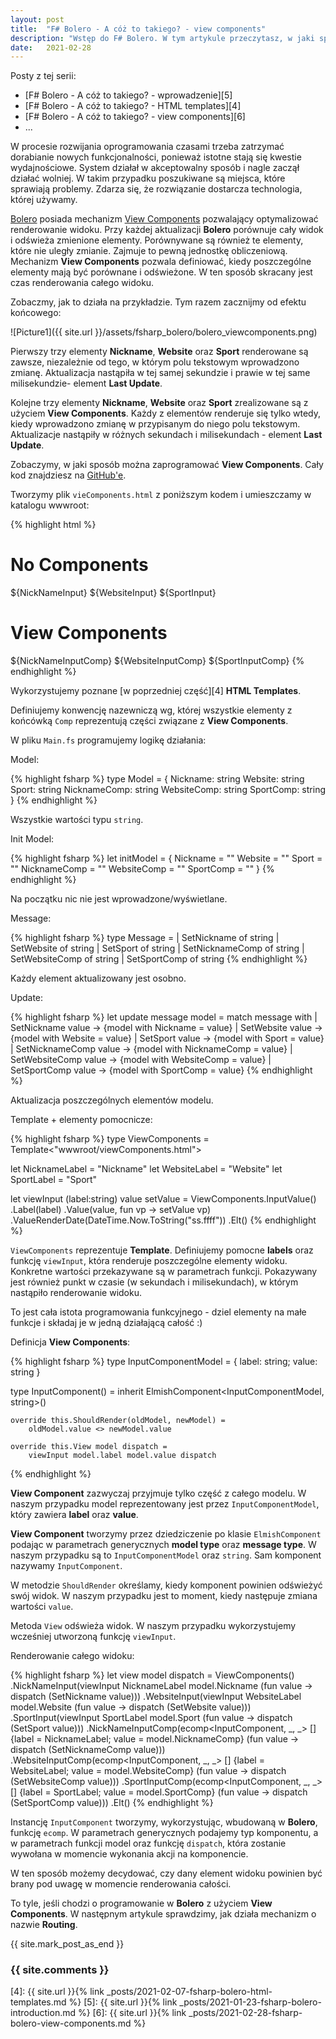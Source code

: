 ```yaml
---
layout: post
title:  "F# Bolero - A cóż to takiego? - view components"
description: "Wstęp do F# Bolero. W tym artykule przeczytasz, w jaki sposób używać View Components do optymalizacji renderowania widoku."
date:   2021-02-28
---
```


Posty z tej serii:

* [F# Bolero - A cóż to takiego? - wprowadzenie][5]
* [F# Bolero - A cóż to takiego? - HTML templates][4]
* [F# Bolero - A cóż to takiego? - view components][6]
* ...

W procesie rozwijania oprogramowania czasami trzeba zatrzymać dorabianie nowych funkcjonalności, ponieważ istotne stają się kwestie wydajnościowe. System działał w akceptowalny sposób i nagle zaczął działać wolniej. W takim przypadku poszukiwane są miejsca, które sprawiają problemy. Zdarza się, że rozwiązanie dostarcza technologia, której używamy.

[Bolero][1] posiada mechanizm [View Components][2] pozwalający optymalizować renderowanie widoku. Przy każdej aktualizacji **Bolero** porównuje cały widok i odświeża zmienione elementy. Porównywane są również te elementy, które nie uległy zmianie. Zajmuje to pewną jednostkę obliczeniową. Mechanizm **View Components** pozwala definiować, kiedy poszczególne elementy mają być porównane i odświeżone. W ten sposób skracany jest czas renderowania całego widoku.

Zobaczmy, jak to działa na przykładzie. Tym razem zacznijmy od efektu końcowego:

![Picture1]({{ site.url }}/assets/fsharp_bolero/bolero_viewcomponents.png)

Pierwszy trzy elementy **Nickname**, **Website** oraz **Sport** renderowane są zawsze, niezależnie od tego, w którym polu tekstowym wprowadzono zmianę. Aktualizacja nastąpiła w tej samej sekundzie i prawie w tej same milisekundzie- element **Last Update**.

Kolejne trzy elementy **Nickname**, **Website** oraz **Sport** zrealizowane są z użyciem **View Components**. Każdy z elementów renderuje się tylko wtedy, kiedy wprowadzono zmianę w przypisanym do niego polu tekstowym. Aktualizacje nastąpiły w różnych sekundach i milisekundach - element **Last Update**.

Zobaczymy, w jaki sposób można zaprogramować **View Components**. Cały kod znajdziesz na [GitHub'e][3].

Tworzymy plik `vieComponents.html` z poniższym kodem i umieszczamy w katalogu wwwroot:

{% highlight html %}
<h1>No Components</h1>
${NickNameInput}
${WebsiteInput}
${SportInput}
<br />
<h1>View Components</h1>
${NickNameInputComp}
${WebsiteInputComp}
${SportInputComp}

<template id="InputValue">
    <div>
        <label>${Label}: <input type="text" bind="${Value}"/></label>
        <label>Last Update: ${ValueRenderDate}</label>
    </div>
</template>
{% endhighlight %}

Wykorzystujemy poznane [w poprzedniej część][4] **HTML Templates**.

Definiujemy konwencję nazewniczą wg, której wszystkie elementy z końcówką `Comp` reprezentują części związane z **View Components**.

W pliku `Main.fs` programujemy logikę działania:

Model:

{% highlight fsharp %}
type Model =
    {
        Nickname: string
        Website: string
        Sport: string
        NicknameComp: string
        WebsiteComp: string
        SportComp: string
    }
{% endhighlight %}

Wszystkie wartości typu `string`.

Init Model:

{% highlight fsharp %}
let initModel =
    {
        Nickname = ""
        Website = ""
        Sport = ""
        NicknameComp = ""
        WebsiteComp = ""
        SportComp = ""
    }
{% endhighlight %}

Na początku nic nie jest wprowadzone/wyświetlane.

Message:

{% highlight fsharp %}
type Message =
    | SetNickname of string
    | SetWebsite of string
    | SetSport of string
    | SetNicknameComp of string
    | SetWebsiteComp of string
    | SetSportComp of string
{% endhighlight %}

Każdy element aktualizowany jest osobno.

Update:

{% highlight fsharp %}
let update message model =
    match message with
    | SetNickname value -> {model with Nickname = value}
    | SetWebsite value -> {model with Website = value}
    | SetSport value -> {model with Sport = value}
    | SetNicknameComp value -> {model with NicknameComp = value}
    | SetWebsiteComp value -> {model with WebsiteComp = value}
    | SetSportComp value -> {model with SportComp = value}
{% endhighlight %}

Aktualizacja poszczególnych elementów modelu.

Template + elementy pomocnicze:

{% highlight fsharp %}
type ViewComponents = Template<"wwwroot/viewComponents.html">

let NicknameLabel = "Nickname"
let WebsiteLabel = "Website"
let SportLabel = "Sport"

let viewInput (label:string) value setValue =
    ViewComponents.InputValue()
        .Label(label)
        .Value(value, fun vp -> setValue vp)
        .ValueRenderDate(DateTime.Now.ToString("ss.ffff"))
        .Elt()
{% endhighlight %}

`ViewComponents` reprezentuje **Template**. Definiujemy pomocne **labels** oraz funkcję `viewInput`, która renderuje poszczególne elementy widoku. Konkretne wartości przekazywane są w parametrach funkcji. Pokazywany jest również punkt w czasie (w sekundach i milisekundach), w którym nastąpiło renderowanie widoku.

To jest cała istota programowania funkcyjnego - dziel elementy na małe funkcje i składaj je w jedną działającą całość :)

Definicja **View Components**:

{% highlight fsharp %}
type InputComponentModel = { label: string; value: string }

type InputComponent() =
    inherit ElmishComponent<InputComponentModel, string>()

    override this.ShouldRender(oldModel, newModel) =
        oldModel.value <> newModel.value

    override this.View model dispatch =
        viewInput model.label model.value dispatch
{% endhighlight %}

**View Component** zazwyczaj przyjmuje tylko część z całego modelu. W naszym przypadku model reprezentowany jest przez `InputComponentModel`, który zawiera **label** oraz **value**.

**View Component** tworzymy przez dziedziczenie po klasie `ElmishComponent` podając w parametrach generycznych **model type** oraz **message type**. W naszym przypadku są to `InputComponentModel` oraz `string`. Sam komponent nazywamy `InputComponent`.

W metodzie `ShouldRender` określamy, kiedy komponent powinien odświeżyć swój widok. W naszym przypadku jest to moment, kiedy następuje zmiana wartości `value`.

Metoda `View` odświeża widok. W naszym przypadku wykorzystujemy wcześniej utworzoną funkcję `viewInput`.

Renderowanie całego widoku:

{% highlight fsharp %}
let view model dispatch =
    ViewComponents()
        .NickNameInput(viewInput NicknameLabel model.Nickname (fun value -> dispatch (SetNickname value)))
        .WebsiteInput(viewInput WebsiteLabel model.Website (fun value -> dispatch (SetWebsite value)))
        .SportInput(viewInput SportLabel model.Sport (fun value -> dispatch (SetSport value)))
        .NickNameInputComp(ecomp<InputComponent, _, _> [] {label = NicknameLabel; value = model.NicknameComp} (fun value -> dispatch (SetNicknameComp value)))
        .WebsiteInputComp(ecomp<InputComponent, _, _> [] {label = WebsiteLabel; value = model.WebsiteComp} (fun value -> dispatch (SetWebsiteComp value)))
        .SportInputComp(ecomp<InputComponent, _, _> [] {label = SportLabel; value = model.SportComp} (fun value -> dispatch (SetSportComp value)))
        .Elt()
{% endhighlight %}

Instancję `InputComponent` tworzymy, wykorzystując, wbudowaną w **Bolero**, funkcję `ecomp`. W parametrach generycznych podajemy typ komponentu, a w parametrach funkcji model oraz funkcję `dispatch`, która zostanie wywołana w momencie wykonania akcji na komponencie.

W ten sposób możemy decydować, czy dany element widoku powinien być brany pod uwagę w momencie renderowania całości.

To tyle, jeśli chodzi o programowanie w **Bolero** z użyciem **View Components**. W następnym artykule sprawdzimy, jak działa mechanizm o nazwie **Routing**.

{{ site.mark_post_as_end }}

### {{ site.comments }}

[1]: https://fsbolero.io "F# Bolero"
[2]: https://fsbolero.io/docs/Elmish#view-components "View Components"
[3]: https://github.com/mikedevbo/fsharp-bolero-sandbox "F# Bolero Sandbox"
[4]: {{ site.url }}{% link _posts/2021-02-07-fsharp-bolero-html-templates.md %}
[5]: {{ site.url }}{% link _posts/2021-01-23-fsharp-bolero-introduction.md %}
[6]: {{ site.url }}{% link _posts/2021-02-28-fsharp-bolero-view-components.md %}